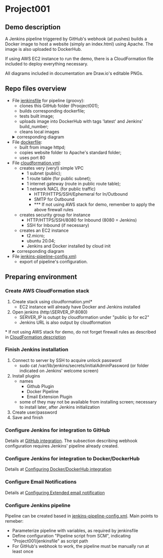 # Project001

## Demo description

A Jenkins pipeline triggered by GitHub's webhook (at pushes) builds a Docker image to host a website (simply an index.html) using Apache. The image is also uploaded to DockerHub.

If using AWS EC2 instance to run the demo, there is a CloudFormation file included to deploy everything necessary.

All diagrams included in documentation are Draw.io's editable PNGs.

## Repo files overview

* File [jenkinsfile](jenkinsfile) for pipeline (groovy):
  * clones this GitHub folder (Prooject001);
  * builds corresponding dockerfile;
  * tests built image;
  * uploads image into DockerHub with tags 'latest' and Jenkins' build_number;
  * cleans local images
   <details><summary>corresponding diagram</summary><img src="documents/jenkins-diagram.png"></details>
* File [dockerfile](dockerfile):
  * built from image httpd;
  * copies website folder to Apache's standard folder;
  * uses port 80
* File [cloudformation.yml](cloudformation.yml):
  * creates very (very!) simple VPC
    * 1 subnet (public);
    * 1 route table (for public subnet);
    * 1 internet gateway (route in public route table);
    * 1 network NACL (for public traffic) <a name="firewallrules"></a>
      * HTTP/HTTPS/SSH/Ephemeral for In/Outbound
      * SMTP for Outbound
      * \*\*\* If not using AWS stack for demo, remember to apply the above firewall rules
  * creates security group for instance
    * HTTP/HTTPS/SSH/8080 for Inbound (8080 = Jenkins)
    * SSH for Inbound (if necessary)
  * creates an EC2 instance
    * t2.micro;
    * ubuntu 20.04;
    * Jenkins and Docker installed by cloud init
   <details><summary>corresponding diagram</summary><img src="documents/cloudformation-diagram.png"></details>
* File [jenkins-pipeline-config.xml](jenkins-pipeline-config.xml):
  * export of pipeline's configuration.

## Preparing environment

### Create AWS CloudFormation stack

1. Create stack using cloudformation.yml\*
   * EC2 instance will already have Docker and Jenkins installed
1. Open jenkins (http:\\SERVER_IP:8080)
   * SERVER_IP is outupt by cloudformation under "public ip for ec2"
   * Jenkins URL is also output by cloudformation

\* If not using AWS stack for demo, do not forget firewall rules as described in [CloudFormation description](#firewallrules)

### Finish Jenkins installation

1. Connect to server by SSH to acquire unlock password
   * sudo cat /var/lib/jenkins/secrets/initialAdminPassword (or folder indicated on Jenkins' welcome screen)
1. Install plugins
   * names
     * Github Plugin
     * Docker Pipeline
     * Email Extension Plugin
   * some of they may not be available from installing screen; necessary to install later, after Jenkins initialization
1. Create user/password
1. Save and finish

### Configure Jenkins for integration to GitHub

Details at [GitHub integration](https://github.com/MariMendM/devops-sandbox/wiki/Jenkins#JenkinsGitHub). The subsection describing webhook configuration requires Jenkins' pipeline already created.

### Configure Jenkins for integration to Docker/DockerHub

Details at [Configuring Docker/DockerHub integration](https://github.com/MariMendM/devops-sandbox/wiki/Jenkins#JenkinsDocker)

### Configure Email Notifications

Details at [Configuring Extended email notification](https://github.com/MariMendM/devops-sandbox/wiki/Jenkins#JenkinsExtEmailNot)

### Configure Jenkins pipeline

Pipeline can be created based in [jenkins-pipeline-config.xml](jenkins-pipeline-config.xml). Main points to remeber:
* Parameterize pipeline with variables, as required by jenkinsfile
* Define configuration "Pipeline script from SCM", indicating "Project001/jenkinsfile" as script path
* For GitHub's webhook to work, the pipeline must be manually run at least once
